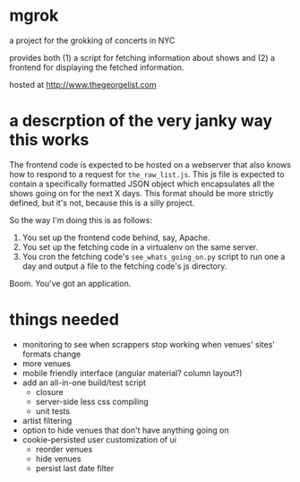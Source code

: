# mgrok

a project for the grokking of concerts in NYC

provides both (1) a script for fetching information about shows and (2) a frontend for displaying the fetched information.

hosted at http://www.thegeorgelist.com


# a descrption of the very janky way this works

The frontend code is expected to be hosted on a webserver that also knows how to respond to a request for `the_raw_list.js`. 
This js file is expected to contain a specifically formatted JSON object which encapsulates all the shows going on
for the next X days. This format should be more strictly defined, but it's not, because this is a silly project.

So the way I'm doing this is as follows:

1. You set up the frontend code behind, say, Apache.
1. You set up the fetching code in a virtualenv on the same server.
1. You cron the fetching code's `see_whats_going_on.py` script to run one a day and output a file to the fetching code's js directory.

Boom. You've got an application.


# things needed

* monitoring to see when scrappers stop working when venues' sites' formats change 
* more venues
* mobile friendly interface (angular material? column layout?)
* add an all-in-one build/test script
  * closure
  * server-side less css compiling
  * unit tests
* artist filtering
* option to hide venues that don't have anything going on
* cookie-persisted user customization of ui
  * reorder venues
  * hide venues
  * persist last date filter
